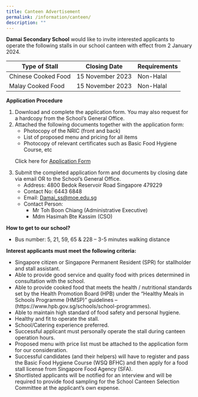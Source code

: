 ```yaml
---
title: Canteen Advertisement
permalink: /information/canteen/
description: ""
---
```

<p><b>Damai Secondary School</b> would like to invite interested applicants to operate the following stalls in our school canteen with effect from 2 January 2024.</p>



| Type of Stall | Closing Date | Requirements |
| -------- | -------- | -------- |
| Chinese Cooked Food     | 15 November 2023     | Non-Halal     |
| Malay Cooked Food     | 15 November 2023     | Non-Halal     |
<p>
<b>Application Procedure</b>
</p><ol type="1">
<li>Download and complete the application form. You may also request for a hardcopy from the School’s General Office.
</li><li>Attached the following documents together with the application form:

<ul>
<li>Photocopy of the NRIC (front and back)
</li><li>List of proposed menu and pricing for all items
</li><li>Photocopy of relevant certificates such as Basic Food Hygiene Course, etc
	</li></ul><p></p>
	<p>
Click here for <a target="_blank" href="https://drive.google.com/file/d/13IZ7aNbwDa5VRxDpbTrRRxUG7ZKuKx1f/view?usp=sharing">Application Form</a></p>

<p>
</p></li><li>Submit the completed application form and documents by closing date via email OR to the School’s General Office.

<ul><li>Address: 4800 Bedok Reservoir Road Singapore 479229

</li><li>Contact No: 6443 6848

</li><li>Email: <a href="mailto:Damai_ss@moe.edu.sg">Damai_ss@moe.edu.sg</a>

</li><li>Contact Person: &nbsp;&nbsp;&nbsp;<ul> <li>Mr Toh Boon Chiang (Administrative Executive)

</li><li>Mdm Hasimah Bte Kassim (CSO)
</li></ul>
	</li></ul>
</li></ol>

<p>
	<b>How to get to our school?</b>
	</p><ul>
		<li>Bus number: 5, 21, 59, 65 &amp; 228 – 3-5 minutes walking distance
			</li></ul>
			<p></p>
	<p>
	<b>Interest applicants must meet the following criteria:</b>
	</p><ul>
		<li>Singapore citizen or Singapore Permanent Resident (SPR) for stallholder and stall assistant.
</li><li>Able to provide good service and quality food with prices determined in consultation with the school.
</li><li>Able to provide cooked food that meets the health / nutritional standards set by the Health Promotion Board (HPB) under the “Healthy Meals in Schools Programme (HMSP)” guidelines –(https://www.hpb.gov.sg/schools/school-programmes).
</li><li>Able to maintain high standard of food safety and personal hygiene.
</li><li>Healthy and fit to operate the stall.
</li><li>School/Catering experience preferred.
</li><li>Successful applicant must personally operate the stall during canteen operation hours.
</li><li>Proposed menu with price list must be attached to the application form for our consideration.
</li><li>Successful candidates (and their helpers) will have to register and pass the Basic Food Hygiene Course (WSQ BFHC) and then apply for a food stall license from Singapore Food Agency (SFA).
</li><li>Shortlisted applicants will be notified for an interview and will be required to provide food sampling for the School Canteen Selection Committee at the applicant’s own expense.
			</li></ul>
			<p></p>